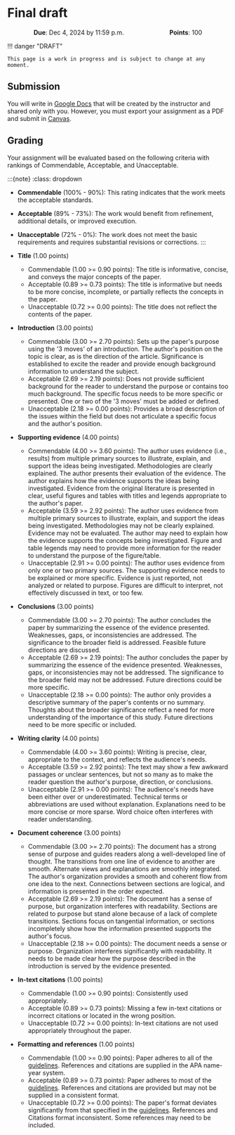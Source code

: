 # Final draft

<p style="text-align: center;">
    <object hspace="50">
        <strong>Due</strong></a>: Dec 4, 2024 by 11:59 p.m.
    </object>
    <object hspace="50">
        <strong>Points</strong></a>: 100
    </object>
</p>

!!! danger "DRAFT"

    This page is a work in progress and is subject to change at any moment.

## Submission

You will write in [Google Docs](https://docs.google.com/) that will be created by the instructor and shared only with you.
However, you must export your assignment as a PDF and submit in [Canvas](https://canvas.pitt.edu/).

## Grading

Your assignment will be evaluated based on the following criteria with rankings of Commendable, Acceptable, and Unacceptable.

:::{note}
:class: dropdown

-   **Commendable** (100% - 90%):
  This rating indicates that the work meets the acceptable standards.
-   **Acceptable** (89% - 73%):
  The work would benefit from refinement, additional details, or improved execution.
-   **Unacceptable** (72% - 0%):
  The work does not meet the basic requirements and requires substantial revisions or corrections.
:::

-   **Title** (1.00 points)
    -   Commendable (1.00 >= 0.90 points):
    The title is informative, concise, and conveys the major concepts of the paper.
    -   Acceptable (0.89 >= 0.73 points):
    The title is informative but needs to be more concise, incomplete, or partially reflects the concepts in the paper.
    -   Unacceptable (0.72 >= 0.00 points):
    The title does not reflect the contents of the paper.
-   **Introduction** (3.00 points)
    -   Commendable (3.00 >= 2.70 points):
    Sets up the paper's purpose using the '3 moves' of an introduction.
    The author's position on the topic is clear, as is the direction of the article.
    Significance is established to excite the reader and provide enough background information to understand the subject.
    -   Acceptable (2.69 >= 2.19 points):
    Does not provide sufficient background for the reader to understand the purpose or contains too much background.
    The specific focus needs to be more specific or presented.
    One or two of the '3 moves' must be added or defined.
    -   Unacceptable (2.18 >= 0.00 points):
    Provides a broad description of the issues within the field but does not articulate a specific focus and the author's position.
-   **Supporting evidence** (4.00 points)
    -   Commendable (4.00 >= 3.60 points):
    The author uses evidence (i.e., results) from multiple primary sources to illustrate, explain, and support the ideas being investigated.
    Methodologies are clearly explained.
    The author presents their evaluation of the evidence.
    The author explains how the evidence supports the ideas being investigated.
    Evidence from the original literature is presented in clear, useful figures and tables with titles and legends appropriate to the author's paper.
    -   Acceptable (3.59 >= 2.92 points):
    The author uses evidence from multiple primary sources to illustrate, explain, and support the ideas being investigated.
    Methodologies may not be clearly explained.
    Evidence may not be evaluated.
    The author may need to explain how the evidence supports the concepts being investigated.
    Figure and table legends may need to provide more information for the reader to understand the purpose of the figure/table.
    -   Unacceptable (2.91 >= 0.00 points):
    The author uses evidence from only one or two primary sources.
    The supporting evidence needs to be explained or more specific.
    Evidence is just reported, not analyzed or related to purpose.
    Figures are difficult to interpret, not effectively discussed in text, or too few.
-   **Conclusions** (3.00 points)
    -   Commendable (3.00 >= 2.70 points):
    The author concludes the paper by summarizing the essence of the evidence presented.
    Weaknesses, gaps, or inconsistencies are addressed.
    The significance to the broader field is addressed.
    Feasible future directions are discussed.
    -   Acceptable (2.69 >= 2.19 points):
    The author concludes the paper by summarizing the essence of the evidence presented.
    Weaknesses, gaps, or inconsistencies may not be addressed.
    The significance to the broader field may not be addressed.
    Future directions could be more specific.
    -   Unacceptable (2.18 >= 0.00 points):
    The author only provides a descriptive summary of the paper's contents or no summary.
    Thoughts about the broader significance reflect a need for more understanding of the importance of this study.
    Future directions need to be more specific or included.
-   **Writing clarity** (4.00 points)
    -   Commendable (4.00 >= 3.60 points):
    Writing is precise, clear, appropriate to the context, and reflects the audience's needs.
    -   Acceptable (3.59 >= 2.92 points):
    The text may show a few awkward passages or unclear sentences, but not so many as to make the reader question the author's purpose, direction, or conclusions.
    -   Unacceptable (2.91 >= 0.00 points):
    The audience's needs have been either over or underestimated.
    Technical terms or abbreviations are used without explanation.
    Explanations need to be more concise or more sparse.
    Word choice often interferes with reader understanding.
-   **Document coherence** (3.00 points)
    -   Commendable (3.00 >= 2.70 points):
    The document has a strong sense of purpose and guides readers along a well-developed line of thought.
    The transitions from one line of evidence to another are smooth.
    Alternate views and explanations are smoothly integrated.
    The author's organization provides a smooth and coherent flow from one idea to the next.
    Connections between sections are logical, and information is presented in the order expected.
    -   Acceptable (2.69 >= 2.19 points):
    The document has a sense of purpose, but organization interferes with readability.
    Sections are related to purpose but stand alone because of a lack of complete transitions.
    Sections focus on tangential information, or sections incompletely show how the information presented supports the author's focus.
    -   Unacceptable (2.18 >= 0.00 points):
    The document needs a sense or purpose.
    Organization interferes significantly with readability.
    It needs to be made clear how the purpose described in the introduction is served by the evidence presented.
-   **In-text citations** (1.00 points)
    -   Commendable (1.00 >= 0.90 points):
    Consistently used appropriately.
    -   Acceptable (0.89 >= 0.73 points):
    Missing a few in-text citations or incorrect citations or located in the wrong position.
    -   Unacceptable (0.72 >= 0.00 points):
    In-text citations are not used appropriately throughout the paper.
-   **Formatting and references** (1.00 points)
    -   Commendable (1.00 >= 0.90 points):
    Paper adheres to all of the [guidelines](paper:guidelines).
    References and citations are supplied in the APA name-year system.
    -   Acceptable (0.89 >= 0.73 points):
    Paper adheres to most of the [guidelines](paper:guidelines).
    References and citations are provided but may not be supplied in a consistent format.
    -   Unacceptable (0.72 >= 0.00 points):
    The paper's format deviates significantly from that specified in the [guidelines](paper:guidelines).
    References and Citations format inconsistent.
    Some references may need to be included.
